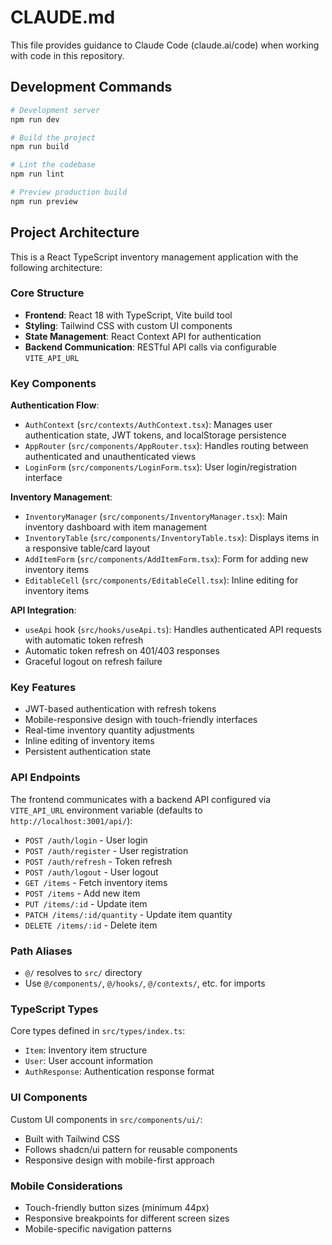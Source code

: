 # CLAUDE.md

This file provides guidance to Claude Code (claude.ai/code) when working with code in this repository.

## Development Commands

```bash
# Development server
npm run dev

# Build the project
npm run build

# Lint the codebase
npm run lint

# Preview production build
npm run preview
```

## Project Architecture

This is a React TypeScript inventory management application with the following architecture:

### Core Structure
- **Frontend**: React 18 with TypeScript, Vite build tool
- **Styling**: Tailwind CSS with custom UI components
- **State Management**: React Context API for authentication
- **Backend Communication**: RESTful API calls via configurable `VITE_API_URL`

### Key Components

**Authentication Flow**:
- `AuthContext` (`src/contexts/AuthContext.tsx`): Manages user authentication state, JWT tokens, and localStorage persistence
- `AppRouter` (`src/components/AppRouter.tsx`): Handles routing between authenticated and unauthenticated views
- `LoginForm` (`src/components/LoginForm.tsx`): User login/registration interface

**Inventory Management**:
- `InventoryManager` (`src/components/InventoryManager.tsx`): Main inventory dashboard with item management
- `InventoryTable` (`src/components/InventoryTable.tsx`): Displays items in a responsive table/card layout
- `AddItemForm` (`src/components/AddItemForm.tsx`): Form for adding new inventory items
- `EditableCell` (`src/components/EditableCell.tsx`): Inline editing for inventory items

**API Integration**:
- `useApi` hook (`src/hooks/useApi.ts`): Handles authenticated API requests with automatic token refresh
- Automatic token refresh on 401/403 responses
- Graceful logout on refresh failure

### Key Features
- JWT-based authentication with refresh tokens
- Mobile-responsive design with touch-friendly interfaces
- Real-time inventory quantity adjustments
- Inline editing of inventory items
- Persistent authentication state

### API Endpoints
The frontend communicates with a backend API configured via `VITE_API_URL` environment variable (defaults to `http://localhost:3001/api/`):
- `POST /auth/login` - User login
- `POST /auth/register` - User registration
- `POST /auth/refresh` - Token refresh
- `POST /auth/logout` - User logout
- `GET /items` - Fetch inventory items
- `POST /items` - Add new item
- `PUT /items/:id` - Update item
- `PATCH /items/:id/quantity` - Update item quantity
- `DELETE /items/:id` - Delete item

### Path Aliases
- `@/` resolves to `src/` directory
- Use `@/components/`, `@/hooks/`, `@/contexts/`, etc. for imports

### TypeScript Types
Core types defined in `src/types/index.ts`:
- `Item`: Inventory item structure
- `User`: User account information
- `AuthResponse`: Authentication response format

### UI Components
Custom UI components in `src/components/ui/`:
- Built with Tailwind CSS
- Follows shadcn/ui pattern for reusable components
- Responsive design with mobile-first approach

### Mobile Considerations
- Touch-friendly button sizes (minimum 44px)
- Responsive breakpoints for different screen sizes
- Mobile-specific navigation patterns

